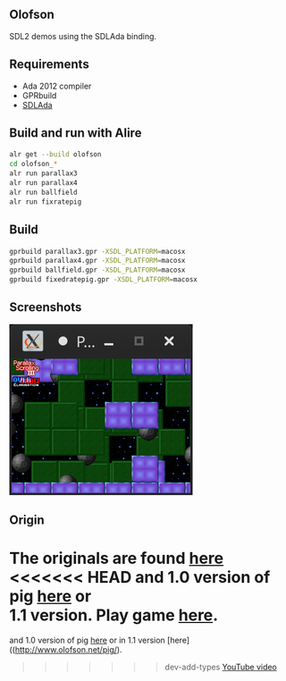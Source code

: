 
## Olofson

SDL2 demos using the SDLAda binding.

## Requirements

* Ada 2012 compiler
* GPRbuild
* [SDLAda](https://github.com/Lucretia/sdlada)

## Build and run with Alire

```sh
alr get --build olofson
cd olofson_*
alr run parallax3
alr run parallax4
alr run ballfield
alr run fixratepig
```

## Build

```sh
gprbuild parallax3.gpr -XSDL_PLATFORM=macosx
gprbuild parallax4.gpr -XSDL_PLATFORM=macosx
gprbuild ballfield.gpr -XSDL_PLATFORM=macosx
gprbuild fixedratepig.gpr -XSDL_PLATFORM=macosx
```

## Screenshots

![Parallax on Linux](screenshots/linux.png)

## Origin

The originals are found [here](http://olofson.net/examples.html)
<<<<<<< HEAD
and 1.0 version of pig [here](http://olofson.net/mixed.html) or  
1.1 version. Play game [here](http://www.olofson.net/pig/).
=======
and 1.0 version of pig [here](http://olofson.net/mixed.html) or in 
1.1 version [here]((http://www.olofson.net/pig/).
>>>>>>> dev-add-types
[YouTube video](https://www.youtube.com/watch?app=desktop&v=VvgSGAuxCvg)

